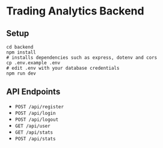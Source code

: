 # Trading Analytics Backend

## Setup

```
cd backend
npm install
# installs dependencies such as express, dotenv and cors
cp .env.example .env
# edit .env with your database credentials
npm run dev
```

## API Endpoints
- `POST /api/register`
- `POST /api/login`
- `POST /api/logout`
- `GET /api/user`
- `GET /api/stats`
- `POST /api/stats`
